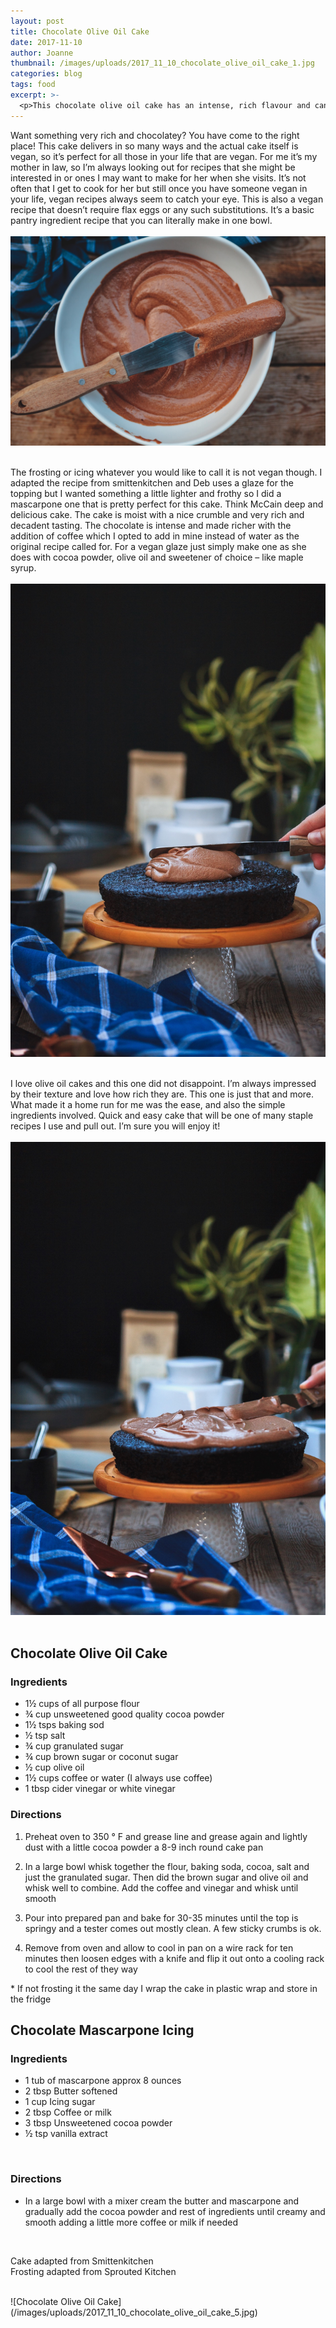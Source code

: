 ```yaml
---
layout: post
title: Chocolate Olive Oil Cake
date: 2017-11-10
author: Joanne
thumbnail: /images/uploads/2017_11_10_chocolate_olive_oil_cake_1.jpg
categories: blog
tags: food
excerpt: >-
  <p>This chocolate olive oil cake has an intense, rich flavour and can easily be made fully vegan</p>
---
```


Want something very rich and chocolatey? You have come to the right place! This cake delivers in so many ways and the actual cake itself is vegan, so it’s perfect for all those in your  life that are vegan.  For me it’s my mother in law, so I’m always looking out for recipes that she might be interested in or ones I may want to make for her when she visits. It’s not often that I get to cook for her but still once you have someone vegan in your life, vegan recipes always seem to catch your eye.  This is also a vegan recipe that doesn’t require flax eggs or any such substitutions. It’s a basic pantry ingredient recipe that you can literally make in one bowl.
<br>
<br>
![Chocolate Olive Oil Cake](/images/uploads/2017_11_10_chocolate_olive_oil_cake_2.jpg)
<br>
<br>

The frosting or icing whatever you would like to call it is not vegan though.  I adapted the recipe from smittenkitchen and Deb uses a glaze for the topping but I wanted something a little lighter and frothy so I did a mascarpone one that is pretty perfect for this cake. Think McCain deep and delicious cake. The cake is moist with a nice crumble and very rich and decadent tasting. The chocolate is intense and made richer with the addition of coffee which I opted to add in mine instead of water as the original recipe called for.  For a vegan glaze just simply make one as she does with cocoa powder, olive oil and sweetener of choice &ndash; like maple syrup.
<br>
<br>
![Chocolate Olive Oil Cake](/images/uploads/2017_11_10_chocolate_olive_oil_cake_3.jpg)
<br>
<br>

I love olive oil cakes and this one did not disappoint. I’m always impressed by their texture and love how rich they are. This one is just that and more. What made it a home run for me was the ease, and also the simple ingredients involved.  Quick and easy cake that will be one of many staple recipes I use and pull out. I’m sure you will enjoy it!
<br>
<br>
![Chocolate Olive Oil Cake](/images/uploads/2017_11_10_chocolate_olive_oil_cake_4.jpg)
<br>
<br>

## Chocolate Olive Oil Cake
### Ingredients

* 1&frac12; cups of all purpose flour
* &frac34; cup unsweetened good quality cocoa powder
* 1&frac12; tsps baking sod
* &frac12; tsp salt
* &frac34; cup granulated sugar
* &frac34; cup brown sugar or coconut sugar
* &frac12; cup olive oil
* 1&frac12; cups coffee or water (I always use coffee)
* 1 tbsp cider vinegar or white vinegar

### Directions

1. Preheat oven to 350 &deg; F and grease line and grease again and lightly dust with a little cocoa powder a 8-9 inch round cake pan

1. In a large bowl whisk together the flour, baking soda, cocoa, salt and just the granulated sugar. Then did the brown sugar and olive oil and whisk well to combine. Add the coffee and vinegar and whisk until smooth

1. Pour into prepared pan and bake for 30-35 minutes until the top is springy and a tester comes out mostly clean. A few sticky crumbs is ok.

1. Remove from oven and allow to cool in pan on a wire rack for ten minutes then loosen edges with a knife and flip it out onto a cooling rack to cool the rest of they way

\* If not frosting it the same day I wrap the cake in plastic wrap and store in the fridge
<br>

## Chocolate Mascarpone Icing

### Ingredients

* 1 tub of mascarpone approx 8 ounces
* 2 tbsp Butter softened
* 1 cup Icing sugar
* 2 tbsp Coffee or milk
* 3 tbsp Unsweetened cocoa powder
* &frac12; tsp vanilla extract
<br>

### Directions

* In a large bowl with a mixer cream the butter and mascarpone and gradually add the cocoa powder and rest of ingredients until creamy and smooth adding a little more coffee or milk if needed
<br>

Cake adapted from Smittenkitchen  
Frosting adapted from Sprouted Kitchen  

<br>
![Chocolate Olive Oil Cake](/images/uploads/2017_11_10_chocolate_olive_oil_cake_5.jpg)
